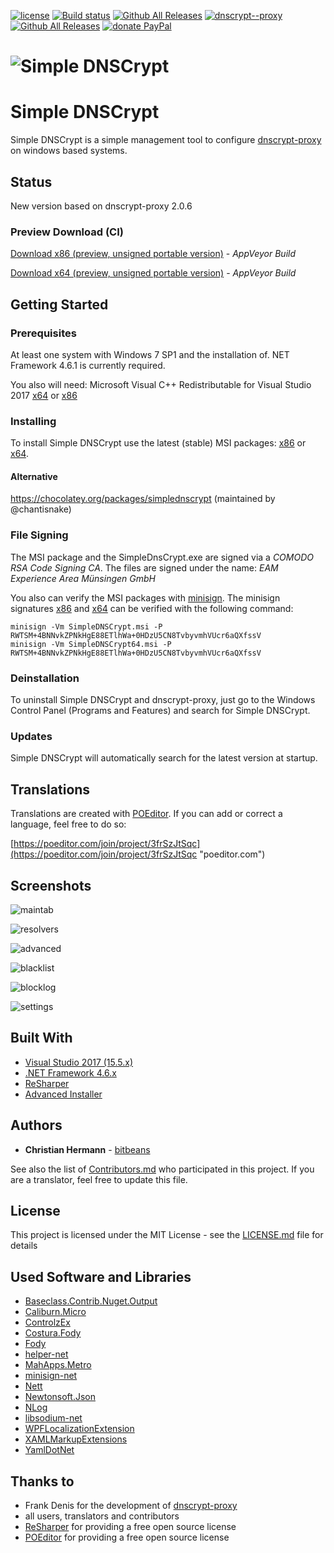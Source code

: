 [![license](https://img.shields.io/github/license/bitbeans/SimpleDnsCrypt.svg?style=flat-square)](https://github.com/bitbeans/SimpleDnsCrypt/blob/master/LICENSE.md) [![Build status](https://img.shields.io/appveyor/ci/bitbeans/simplednscrypt/master.svg?style=flat-square)](https://ci.appveyor.com/project/bitbeans/simplednscrypt/branch/master) [![Github All Releases](https://img.shields.io/github/release/bitbeans/SimpleDnsCrypt.svg?style=flat-square)](https://github.com/bitbeans/SimpleDnsCrypt/releases/latest) [![dnscrypt--proxy](https://img.shields.io/badge/dnscrypt--proxy-2.0.6-orange.svg?style=flat-square)](https://github.com/jedisct1/dnscrypt-proxy) [![Github All Releases](https://img.shields.io/github/downloads/bitbeans/SimpleDnsCrypt/total.svg?style=flat-square)](https://github.com/bitbeans/SimpleDnsCrypt/releases/latest) [![donate PayPal](https://img.shields.io/badge/donate-PayPal-green.svg?style=flat-square)](https://www.paypal.com/cgi-bin/webscr?cmd=_donations&business=c.hermann@bitbeans.de&item_name=Donation+to+the+Simple+DNSCrypt+project)

# ![Simple DNSCrypt](https://raw.githubusercontent.com/bitbeans/SimpleDnsCrypt/master/img/icons/256x256.png)

# Simple DNSCrypt
Simple DNSCrypt is a simple management tool to configure [dnscrypt-proxy](https://github.com/jedisct1/dnscrypt-proxy) on windows based systems. 

## Status

New version based on dnscrypt-proxy 2.0.6

### Preview Download (CI)

[Download x86 (preview, unsigned portable version)](https://simplednscrypt.blob.core.windows.net/deploy/SimpleDnsCrypt/bin/x86/SimpleDNSCrypt_x86.zip) - *AppVeyor Build*

[Download x64 (preview, unsigned portable version)](https://simplednscrypt.blob.core.windows.net/deploy/SimpleDnsCrypt/bin/x64/SimpleDNSCrypt_x64.zip) - *AppVeyor Build*


## Getting Started


### Prerequisites

At least one system with Windows 7 SP1 and the installation of. NET Framework 4.6.1 is currently required.

You also will need: Microsoft Visual C++ Redistributable for Visual Studio 2017 [x64](https://aka.ms/vs/15/release/VC_redist.x64.exe) or [x86](https://aka.ms/vs/15/release/VC_redist.x86.exe)


### Installing

To install Simple DNSCrypt use the latest (stable) MSI packages: [x86](https://github.com/bitbeans/SimpleDnsCrypt/releases/download/0.5.3/SimpleDNSCrypt.msi) or [x64](https://github.com/bitbeans/SimpleDnsCrypt/releases/download/0.5.3/SimpleDNSCrypt64.msi).

#### Alternative

https://chocolatey.org/packages/simplednscrypt (maintained by @chantisnake)

### File Signing

The MSI package and the SimpleDnsCrypt.exe are signed via a *COMODO RSA Code Signing CA*. 
The files are signed under the name: *EAM Experience Area Münsingen GmbH*

You also can verify the MSI packages with [minisign](https://jedisct1.github.io/minisign/).
The minisign signatures [x86](https://github.com/bitbeans/SimpleDnsCrypt/releases/download/0.5.3/SimpleDNSCrypt.msi.minisig) and [x64](https://github.com/bitbeans/SimpleDnsCrypt/releases/download/0.5.3/SimpleDNSCrypt64.msi.minisig) can be verified with the following command:

	minisign -Vm SimpleDNSCrypt.msi -P RWTSM+4BNNvkZPNkHgE88ETlhWa+0HDzU5CN8TvbyvmhVUcr6aQXfssV
	minisign -Vm SimpleDNSCrypt64.msi -P RWTSM+4BNNvkZPNkHgE88ETlhWa+0HDzU5CN8TvbyvmhVUcr6aQXfssV

### Deinstallation

To uninstall Simple DNSCrypt and dnscrypt-proxy, just go to the Windows Control Panel (Programs and Features) and search for Simple DNSCrypt.

### Updates

Simple DNSCrypt will automatically search for the latest version at startup.

## Translations

Translations are created with [POEditor](https://poeditor.com).
If you can add or correct a language, feel free to do so: 

[https://poeditor.com/join/project/3frSzJtSqc](https://poeditor.com/join/project/3frSzJtSqc "poeditor.com")

## Screenshots

![maintab](https://raw.githubusercontent.com/bitbeans/SimpleDnsCrypt/master/img/preview/mainmenu.png)

![resolvers](https://raw.githubusercontent.com/bitbeans/SimpleDnsCrypt/master/img/preview/resolvers.png)

![advanced](https://raw.githubusercontent.com/bitbeans/SimpleDnsCrypt/master/img/preview/advancedsettings.png)

![blacklist](https://raw.githubusercontent.com/bitbeans/SimpleDnsCrypt/master/img/preview/blacklist.png)

![blocklog](https://raw.githubusercontent.com/bitbeans/SimpleDnsCrypt/master/img/preview/blocklog.png)

![settings](https://raw.githubusercontent.com/bitbeans/SimpleDnsCrypt/master/img/preview/settings.png)

## Built With

* [Visual Studio 2017 (15.5.x)](https://www.visualstudio.com/downloads/)
* [.NET Framework 4.6.x](https://www.microsoft.com/net/download/windows)
* [ReSharper](https://www.jetbrains.com/resharper/) 
* [Advanced Installer](https://www.advancedinstaller.com/)

## Authors

* **Christian Hermann** - [bitbeans](https://github.com/bitbeans)

See also the list of [Contributors.md](Contributors.md) who participated in this project. 
If you are a translator, feel free to update this file.

## License

This project is licensed under the MIT License - see the [LICENSE.md](LICENSE.md) file for details

## Used Software and Libraries

- [Baseclass.Contrib.Nuget.Output](https://github.com/baseclass/Contrib.Nuget)
- [Caliburn.Micro](https://github.com/Caliburn-Micro/Caliburn.Micro)
- [ControlzEx](https://github.com/ControlzEx/ControlzEx)
- [Costura.Fody](https://github.com/Fody/Costura)
- [Fody](https://github.com/Fody/Fody)
- [helper-net](https://github.com/bitbeans/helper-net)
- [MahApps.Metro](https://github.com/MahApps/MahApps.Metro)
- [minisign-net](https://github.com/bitbeans/minisign-net)
- [Nett](https://github.com/paiden/Nett)
- [Newtonsoft.Json](https://github.com/JamesNK/Newtonsoft.Json)
- [NLog](https://github.com/nlog/NLog)
- [libsodium-net](https://github.com/adamcaudill/libsodium-net)
- [WPFLocalizationExtension](https://github.com/SeriousM/WPFLocalizationExtension)
- [XAMLMarkupExtensions](https://github.com/MrCircuit/XAMLMarkupExtensions)
- [YamlDotNet](https://github.com/aaubry/YamlDotNet)


## Thanks to

* Frank Denis for the development of [dnscrypt-proxy](https://github.com/jedisct1/dnscrypt-proxy)
* all users, translators and contributors
* [ReSharper](https://www.jetbrains.com/resharper/) for providing a free open source license
* [POEditor](https://poeditor.com) for providing a free open source license
